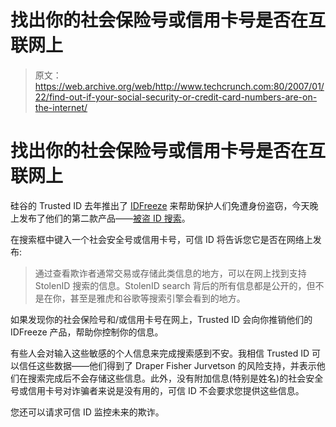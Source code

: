 # 找出你的社会保险号或信用卡号是否在互联网上

> 原文：<https://web.archive.org/web/http://www.techcrunch.com:80/2007/01/22/find-out-if-your-social-security-or-credit-card-numbers-are-on-the-internet/>

# 找出你的社会保险号或信用卡号是否在互联网上

 [](https://web.archive.org/web/20220816011558/https://www.stolenidsearch.com/) 硅谷的 Trusted ID 去年推出了 [IDFreeze](https://web.archive.org/web/20220816011558/http://www.beta.techcrunch.com/2006/03/13/trustedid-this-is-important/) 来帮助保护人们免遭身份盗窃，今天晚上发布了他们的第二款产品——[被盗 ID 搜索](https://web.archive.org/web/20220816011558/https://www.stolenidsearch.com/)。

在搜索框中键入一个社会安全号或信用卡号，可信 ID 将告诉您它是否在网络上发布:

> 通过查看欺诈者通常交易或存储此类信息的地方，可以在网上找到支持 StolenID 搜索的信息。StolenID search 背后的所有信息都是公开的，但不是在你，甚至是雅虎和谷歌等搜索引擎会看到的地方。

如果发现你的社会保险号和/或信用卡号在网上，Trusted ID 会向你推销他们的 IDFreeze 产品，帮助你控制你的信息。

有些人会对输入这些敏感的个人信息来完成搜索感到不安。我相信 Trusted ID 可以信任这些数据——他们得到了 Draper Fisher Jurvetson 的风险支持，并表示他们在搜索完成后不会存储这些信息。此外，没有附加信息(特别是姓名)的社会安全号或信用卡号对诈骗者来说是没有用的，可信 ID 不会要求您提供这些信息。

您还可以请求可信 ID 监控未来的欺诈。
